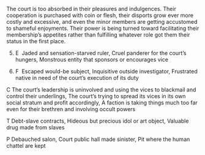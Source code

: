 The court is too absorbed in their pleasures and indulgences. Their cooperation is purchased with coin or flesh, their disports grow ever more costly and excessive, and even the minor members are getting accustomed to shameful enjoyments. Their power is being turned toward facilitating their membership’s appetites rather than fulfilling whatever role got them their status in the first place.

5.  E  Jaded and sensation-starved ruler, Cruel panderer for the court’s hungers, Monstrous entity that sponsors or encourages vice
    
6.  F  Escaped would-be subject, Inquisitive outside investigator, Frustrated native in need of the court’s execution of its duty
    

C The court’s leadership is uninvolved and using the vices to blackmail and control their underlings, The court’s trying to spread its vices in its own social stratum and profit accordingly, A faction is taking things much too far even for their brethren and involving occult powers

T Debt-slave contracts, Hideous but precious idol or art object, Valuable drug made from slaves

P Debauched salon, Court public hall made sinister, Pit where the human chattel are kept